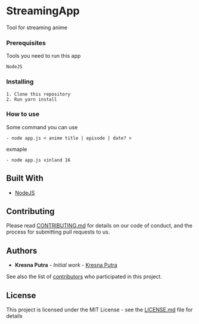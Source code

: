 # StreamingApp

Tool for streaming anime

### Prerequisites

Tools you need to run this app

```
NodeJS
```

### Installing


```
1. Clone this repository
2. Run yarn install
```
### How to use 

Some command you can use

```
- node app.js < anime title | episode | date? >
```

exmaple

```
- node app.js vinland 16
```

## Built With

* [NodeJS](https://nodejs.org) 

## Contributing

Please read [CONTRIBUTING.md](https://gist.github.com/PurpleBooth/b24679402957c63ec426) for details on our code of conduct, and the process for submitting pull requests to us.

## Authors

* **Kresna Putra** - *Initial work* - [Kresna Putra](https://github.com/kresnaputra)

See also the list of [contributors](https://github.com/your/project/contributors) who participated in this project.

## License

This project is licensed under the MIT License - see the [LICENSE.md](LICENSE.md) file for details


